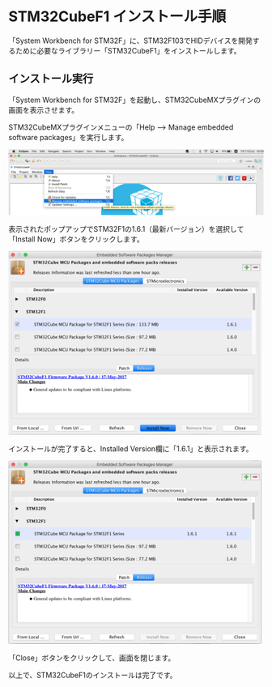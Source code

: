 # STM32CubeF1 インストール手順

「System Workbench for STM32F」に、STM32F103でHIDデバイスを開発するために必要なライブラリー「STM32CubeF1」をインストールします。

## インストール実行

「System Workbench for STM32F」を起動し、STM32CubeMXプラグインの画面を表示させます。

STM32CubeMXプラグインメニューの「Help --> Manage embedded software packages」を実行します。

<img src="assets01/0022.png" width="700">

表示されたポップアップでSTM32F1の1.6.1（最新バージョン）を選択して「Install Now」ボタンをクリックします。

<img src="assets01/0023.png" width="500">

インストールが完了すると、Installed Version欄に「1.6.1」と表示されます。

<img src="assets01/0024.png" width="500">

「Close」ボタンをクリックして、画面を閉じます。

以上で、STM32CubeF1のインストールは完了です。
